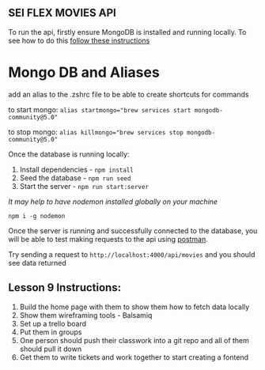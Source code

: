 ## SEI FLEX MOVIES API

To run the api, firstly ensure MongoDB is installed and running locally. To see how to do this [follow these instructions]('https://docs.mongodb.com/manual/installation/')

# Mongo DB and Aliases

add an alias to the .zshrc file to be able to create shortcuts for commands

to start mongo: `alias startmongo="brew services start mongodb-community@5.0"`

to stop mongo: `alias killmongo="brew services stop mongodb-community@5.0"`

Once the database is running locally:

1. Install dependencies - `npm install`
2. Seed the database - `npm run seed`
3. Start the server - `npm run start:server`

<em>It may help to have nodemon installed globally on your machine</em>

`npm i -g nodemon`

Once the server is running and successfully connected to the database, you will be able to test making requests to the api using [postman]('https://www.postman.com/downloads/).

Try sending a request to `http://localhost:4000/api/movies` and you should see data returned

## Lesson 9 Instructions:

1. Build the home page with them to show them how to fetch data locally
2. Show them wireframing tools - Balsamiq
3. Set up a trello board
4. Put them in groups
5. One person should push their classwork into a git repo and all of them should pull it down
6. Get them to write tickets and work together to start creating a fontend
